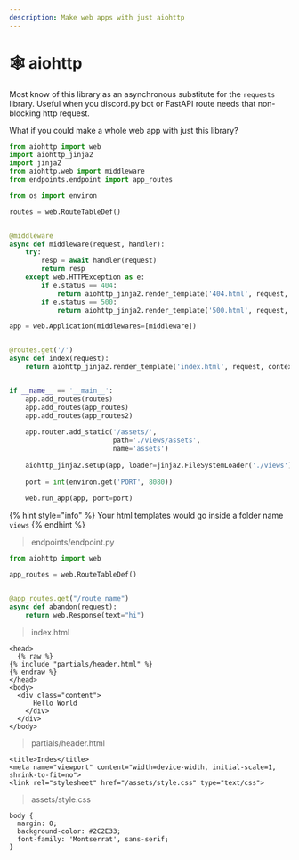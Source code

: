 ```yaml
---
description: Make web apps with just aiohttp
---
```


# 🕸 aiohttp

Most know of this library as an asynchronous substitute for the `requests` library. Useful when you discord.py bot or FastAPI route needs that non-blocking http request.



What if you could make a whole web app with just this library?

```python
from aiohttp import web
import aiohttp_jinja2
import jinja2
from aiohttp.web import middleware
from endpoints.endpoint import app_routes

from os import environ

routes = web.RouteTableDef()


@middleware
async def middleware(request, handler):
    try:
        resp = await handler(request)
        return resp
    except web.HTTPException as e:
        if e.status == 404:
            return aiohttp_jinja2.render_template('404.html', request, context=None)
        if e.status == 500:
            return aiohttp_jinja2.render_template('500.html', request, context=None)

app = web.Application(middlewares=[middleware])


@routes.get('/')
async def index(request):
    return aiohttp_jinja2.render_template('index.html', request, context=None)


if __name__ == '__main__':
    app.add_routes(routes)
    app.add_routes(app_routes)
    app.add_routes(app_routes2)
    
    app.router.add_static('/assets/',
                          path='./views/assets',
                          name='assets')
                          
    aiohttp_jinja2.setup(app, loader=jinja2.FileSystemLoader('./views'))
    
    port = int(environ.get('PORT', 8080))
    
    web.run_app(app, port=port)
```

{% hint style="info" %}
Your html templates would go inside a folder name `views`
{% endhint %}

> endpoints/endpoint.py

```python
from aiohttp import web

app_routes = web.RouteTableDef()


@app_routes.get("/route_name")
async def abandon(request):
    return web.Response(text="hi")
```

> index.html

```django
<head>
  {% raw %}
{% include "partials/header.html" %}
{% endraw %}
</head>
<body>
  <div class="content">
      Hello World
    </div>
  </div>
</body>
```

> partials/header.html

```django
<title>Indes</title>
<meta name="viewport" content="width=device-width, initial-scale=1, shrink-to-fit=no">
<link rel="stylesheet" href="/assets/style.css" type="text/css">
```

> assets/style.css

```django
body {
  margin: 0;
  background-color: #2C2E33;
  font-family: 'Montserrat', sans-serif;
}
```
